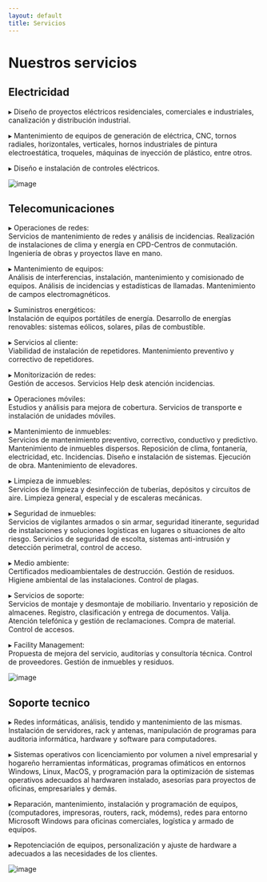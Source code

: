 ```yaml
---
layout: default
title: Servicios
---
```


# Nuestros servicios


## Electricidad 

&#9656; Diseño de proyectos eléctricos residenciales, comerciales e industriales, canalización y distribución industrial.  

&#9656; Mantenimiento de equipos de generación de eléctrica, CNC, tornos radiales, horizontales, verticales, hornos industriales de pintura electroestática, troqueles, máquinas de inyección de plástico, entre otros.  

&#9656; Diseño e instalación de controles eléctricos.

![image](https://www.electricistasdelafuentemadrid.com/wp-content/uploads/2017/12/tres-puntos-clave-que-debera-verificar-al-contratar-a-un-electricista.jpg)


## Telecomunicaciones 

&#9656; Operaciones de redes:   
Servicios de mantenimiento de redes y análisis de incidencias. Realización de instalaciones de clima y energía en CPD-Centros de conmutación. Ingeniería de obras y proyectos llave en mano.

&#9656; Mantenimiento de equipos:   
Análisis de interferencias, instalación, mantenimiento y comisionado de equipos. Análisis de incidencias y estadísticas de llamadas. Mantenimiento de campos electromagnéticos.

&#9656; Suministros energéticos:   
Instalación de equipos portátiles de energía. Desarrollo de energías renovables: sistemas eólicos, solares, pilas de combustible.

&#9656; Servicios al cliente:   
Viabilidad de instalación de repetidores. Mantenimiento preventivo y correctivo de repetidores.

&#9656; Monitorización de redes:   
Gestión de accesos. Servicios Help desk atención incidencias.

&#9656; Operaciones móviles:   
Estudios y análisis para mejora de cobertura. Servicios de transporte e instalación de unidades móviles.

&#9656; Mantenimiento de inmuebles:   
Servicios de mantenimiento preventivo, correctivo, conductivo y predictivo. Mantenimiento de inmuebles dispersos. Reposición de clima, fontanería, electricidad, etc. Incidencias. Diseño e instalación de sistemas. Ejecución de obra. Mantenimiento de elevadores.

&#9656; Limpieza de inmuebles:   
Servicios de limpieza y desinfección de tuberías, depósitos y circuitos de aire. Limpieza general, especial y de escaleras mecánicas.

&#9656; Seguridad de inmuebles:   
Servicios de vigilantes armados o sin armar, seguridad itinerante, seguridad de instalaciones y soluciones logísticas en lugares o situaciones de alto riesgo. Servicios de seguridad de escolta, sistemas anti-intrusión y detección perimetral, control de acceso.

&#9656; Medio ambiente:   
Certificados medioambientales de destrucción. Gestión de residuos. Higiene ambiental de las instalaciones. Control de plagas.

&#9656; Servicios de soporte:   
Servicios de montaje y desmontaje de mobiliario. Inventario y reposición de almacenes. Registro, clasificación y entrega de documentos. Valija. Atención telefónica y gestión de reclamaciones. Compra de material. Control de accesos.

&#9656; Facility Management:   
Propuesta de mejora del servicio, auditorías y consultoría técnica. Control de proveedores. Gestión de inmuebles y residuos.

![image](https://t3.ftcdn.net/jpg/00/85/49/70/360_F_85497025_rOkXkFImC8GZXtXTICTSBXAMWgMU83Mq.jpg)


## Soporte tecnico

&#9656; Redes informáticas, análisis, tendido y mantenimiento de las mismas. Instalación de servidores, rack y antenas, manipulación de programas para
auditoria informática, hardware y software para computadores.  

&#9656; Sistemas operativos con licenciamiento por volumen a nivel empresarial y hogareño herramientas informáticas, programas ofimáticos en entornos Windows, Linux, MacOS, y programación para la optimización de sistemas operativos adecuados al hardwaren instalado, asesorías para proyectos de oficinas, empresariales y demás.  

&#9656; Reparación, mantenimiento, instalación y programación de equipos, (computadores, impresoras, routers, rack, módems), redes para entorno Microsoft Windows para oficinas comerciales, logística y armado de equipos.  

&#9656; Repotenciación de equipos, personalización y ajuste de hardware a adecuados a las necesidades de los clientes.

![image](https://media.istockphoto.com/id/471199041/photo/open-desktop-computer.jpg?s=612x612&w=0&k=20&c=Q1tsMNY7ca1PUmOFzz65G-rh84-eihapxizHeKZVrSE=)
